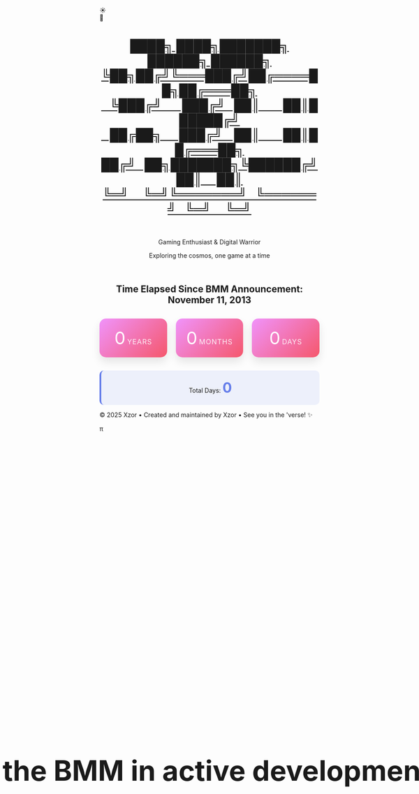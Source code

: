 <!DOCTYPE html>
<html lang="en">
<head>
    <meta charset="UTF-8">
    <meta name="viewport" content="width=device-width, initial-scale=1.0">
    <title>Fixed Animation Code</title>
</head>
<body>
    <!-- Background elements -->
    <div class="stars"></div>
    <div class="clouds">
        <div class="cloud cloud1"></div>
        <div class="cloud cloud2"></div>
        <div class="cloud cloud3"></div>
        <div class="cloud cloud4"></div>
        <div class="cloud cloud5"></div>
        <div class="cloud cloud6"></div>
    </div>
    <!-- Toggle Switch -->
    <div class="toggle-container" id="toggle-container" title="Toggle Day / Night Mode">
        <div class="toggle-switch" id="themeToggle">
            <div class="toggle-slider">
                <div class="icon sun-icon">☀️</div>
                <div class="icon moon-icon">🌙</div>
            </div>
        </div>
    </div>
<div class="container">
    <header>
        <a class="no-underline" href="./" >
        <h1 id='xzor-ascii-banner' class='xzor-ascii-banner'>████╗     ████╗███████╗   ██████╗   ██████╗   <br>
             ╚██╗██╔╝╚═══███╔╝██╔════██╗██╔═══██╗<br>
              &nbsp;&nbsp;&nbsp;╚███╔╝&nbsp;&nbsp;&nbsp;&nbsp;&nbsp;&nbsp;&nbsp;███╔╝&nbsp;&nbsp;&nbsp;██║&nbsp;&nbsp;&nbsp;&nbsp;&nbsp;&nbsp;&nbsp;&nbsp;██║██████╔╝<br>
            &nbsp;&nbsp;&nbsp;██╔██╗&nbsp;&nbsp;&nbsp;&nbsp;&nbsp;&nbsp;███╔╝&nbsp;&nbsp;&nbsp;&nbsp;██║&nbsp;&nbsp;&nbsp;&nbsp;&nbsp;&nbsp;&nbsp;&nbsp;██║██╔═══██╗<br>
           ██╔╝&nbsp;&nbsp;&nbsp;██╗███████╗╚██████╔╝██║&nbsp;&nbsp;&nbsp;&nbsp;&nbsp;██║<br>
            ╚═╝&nbsp;&nbsp;&nbsp;&nbsp;&nbsp;╚═╝╚═══════╝&nbsp;&nbsp;&nbsp;╚══════╝&nbsp;&nbsp;&nbsp;╚═╝&nbsp;&nbsp;&nbsp;&nbsp;&nbsp;╚═╝</h1></a><br>
        <p class="subtitle theme-sensitive">Gaming Enthusiast & Digital Warrior</p>
        <p class="tagline">Exploring the cosmos, one game at a time</p>
    </header>
        <div class="profile-section">
            <div id="question" class="question-text">Is the BMM in active development?</div>
            <div id="answer" class="answer-text">NO</div>
            <div id="emoji" class="emoji-text">😡</div>
        </div>
         <div class="profile-section">
        <h2 class="section-title centered-title alt">Time Elapsed Since BMM Announcement: November 11, 2013</h2>
        <div class="time-display">
            <div class="time-unit">
                <span class="time-number" id="years">0</span>
                <span class="time-label">Years</span>
            </div>
            <div class="time-unit">
                <span class="time-number" id="months">0</span>
                <span class="time-label">Months</span>
            </div>
            <div class="time-unit">
                <span class="time-number" id="days">0</span>
                <span class="time-label">Days</span>
            </div>
        </div>
        <div class="total-days">
            <div>Total Days: <span class="total-days-number" id="totalDays">0</span></div>
     </div>
</div>
</div>
    <footer>
        <p>&copy; 2025 Xzor • Created and maintained by Xzor • See you in the 'verse! ✨ </p><p id="myParagraph">π</p>
        <script>document.getElementById('myParagraph').addEventListener('mousedown', function(event) {if (event.ctrlKey && event.shiftKey && event.button === 0) {window.open('https://www.youtube.com/watch?v=EKuwyH1UeYw', '_blank');}});</script>
    </footer>
<style>
        .profile-section {
            text-align: center;
        }
        .title {
            font-size: 2.5rem;
            margin-bottom: 10px;
            color: #333;
            font-weight: 300;
        }
        .date {
            font-size: 1.2rem;
            color: #666;
            margin-bottom: 40px;
            font-style: italic;
        }        
        .time-display {
            display: grid;
            grid-template-columns: repeat(auto-fit, minmax(120px, 1fr));
            gap: 20px;
            margin: 30px 0;
        }        
        .time-unit {
            background: linear-gradient(135deg, #f093fb 0%, #f5576c 100%);
            border-radius: 15px;
            padding: 20px;
            color: white;
            box-shadow: 0 10px 20px rgba(0, 0, 0, 0.1);
            transform: translateY(0);
            transition: transform 0.3s ease;
        }        
        .time-unit:hover {
            transform: translateY(-5px);
        }        
        .time-number {
            font-size: 2.5rem;
        }        
        .time-label {
            font-size: 1rem;
            text-transform: uppercase;
            letter-spacing: 1px;
            opacity: 0.9;
        }        
        .total-days {
            margin-top: 30px;
            padding: 20px;
            background: rgba(102, 126, 234, 0.1);
            border-radius: 10px;
            border-left: 4px solid #667eea;
        }        
        .total-days-number {
            font-size: 2rem;
            font-weight: bold;
            color: #667eea;
        }
.question-text {
    font-size: 4rem;
    font-weight: bold;
    text-align: center;
    opacity: 1;
    animation: fadeOut 5s ease-in-out forwards;
    position: absolute;
    top: 45%;
    left: 50%;
    transform: translate(-50%, -50%);
    white-space: nowrap;
}
.answer-text {
    font-size: 8rem;
    font-weight: bold;
    text-align: center;
    color: #ff4444;
    opacity: 0;
    animation: fadeInThenOut 8s ease-in-out 4s forwards;
    position: absolute;
    top: 50%;
    left: 50%;
    transform: translate(-50%, -50%);
    text-shadow: 3px 3px 6px rgba(255, 68, 68, 0.5);
}
.emoji-text {
    font-size: 4rem;
    text-align: center;
    opacity: 0;
    animation: emojiPop 1.5s ease-out 12s forwards;
    position: absolute;
    top: 50%;
    left: 50%;
    transform: translate(-50%, -50%);
    filter: drop-shadow(2px 2px 4px rgba(0, 0, 0, 0.3));
}

@keyframes fadeOut {
    0% {
        opacity: 1;
    }
    70% {
        opacity: 1;
    }
    100% {
        opacity: 0;
    }
}

@keyframes fadeInThenOut {
    0% { 
        opacity: 0; 
        transform: translate(-50%, -50%) scale(0.8); 
    }
    25% {
        opacity: 1; 
        transform: translate(-50%, -50%) scale(1); 
    }
    85% {
        opacity: 1; 
        transform: translate(-50%, -50%) scale(1); 
    }
    100% {
        opacity: 0; 
        transform: translate(-50%, -50%) scale(0.9); 
    }
}

@keyframes emojiPop {
    0% {
        opacity: 0;
        transform: translate(-50%, -50%) scale(0.3) rotate(-10deg);
    }
    50% {
        opacity: 1;
        transform: translate(-50%, -50%) scale(1.3) rotate(5deg);
    }
    70% {
        transform: translate(-50%, -50%) scale(0.9) rotate(-2deg);
    }
    85% {
        transform: translate(-50%, -50%) scale(1.1) rotate(1deg);
    }
    100% {
        opacity: 1;
        transform: translate(-50%, -50%) scale(1) rotate(0deg);
    }
}

@keyframes emojiWiggle {
    0%, 100% {
        transform: translate(-50%, -50%) rotate(0deg) scale(1);
    }
    25% {
        transform: translate(-50%, -50%) rotate(-3deg) scale(1.05);
    }
    75% {
        transform: translate(-50%, -50%) rotate(3deg) scale(1.05);
    }
}

@media (max-width: 768px) {
    .question-text {
        font-size: 2.5rem;
    }
    .answer-text {
        font-size: 5rem;
    }
    .emoji-text {
        font-size: 3rem;
    }
}
@media (max-width: 480px) {
    .question-text {
        font-size: 1.8rem;
    }
    .answer-text {
        font-size: 3.5rem;
    }
    .emoji-text {
        font-size: 2.5rem;
    }
}
</style>
<script>
document.addEventListener('DOMContentLoaded', function() {
    const question = document.getElementById('question');
    const answer = document.getElementById('answer');
    const emoji = document.getElementById('emoji');
    
    // Reset animations if page is refreshed
    question.style.animation = 'none';
    answer.style.animation = 'none';
    emoji.style.animation = 'none';
    
    // Trigger animations with a small delay
    setTimeout(() => {
        question.style.animation = 'fadeOut 5s ease-in-out forwards';
        answer.style.animation = 'fadeInThenOut 8s ease-in-out 4s forwards';
        emoji.style.animation = 'emojiPop 1.5s ease-out 12s forwards';
        
        // Add continuous wiggle after the pop animation
        setTimeout(() => {
            emoji.style.animation += ', emojiWiggle 2s ease-in-out 0.5s infinite';
        }, 13500); // 12s delay + 1.5s pop duration
    }, 100);

    // Time Since Announced
    function calculateTimeSince() {
        const targetDate = new Date('2013-11-11T00:00:00');
        const currentDate = new Date();            
        
        const totalMilliseconds = currentDate - targetDate;
        const totalDays = Math.floor(totalMilliseconds / (1000 * 60 * 60 * 24));            
        
        let years = currentDate.getFullYear() - targetDate.getFullYear();
        let months = currentDate.getMonth() - targetDate.getMonth();
        let days = currentDate.getDate() - targetDate.getDate();            
        
        if (days < 0) {
            months--;
            const lastMonth = new Date(currentDate.getFullYear(), currentDate.getMonth(), 0);
            days += lastMonth.getDate();
        }            
        
        if (months < 0) {
            years--;
            months += 12;
        }            
        
        document.getElementById('years').textContent = years;
        document.getElementById('months').textContent = months;
        document.getElementById('days').textContent = days;
        document.getElementById('totalDays').textContent = totalDays.toLocaleString();
    }        
    
    calculateTimeSince();        
    setInterval(calculateTimeSince, 1000);

    // Scroll to hide functionality
    function initScrollHide() {
        const toggleContainer = document.getElementById('toggle-container');    
        if (toggleContainer) {
            const computedStyle = getComputedStyle(toggleContainer);
            const originalTransform = computedStyle.transform;
            
            document.body.addEventListener('scroll', function() {
                const scrollY = document.body.scrollTop || document.documentElement.scrollTop;
                const maxScroll = 400;            
                
                if (scrollY <= maxScroll) {
                    const opacity = Math.max(0, 1 - (scrollY / maxScroll));
                    const translateY = Math.min(scrollY * 0.5, 100);                
                    toggleContainer.style.opacity = opacity;                
                    
                    if (originalTransform && originalTransform !== 'none') {
                        toggleContainer.style.transform = `${originalTransform} translateY(-${translateY}%)`;
                    } else {
                        toggleContainer.style.transform = `translateY(-${translateY}%)`;
                    }
                } else {
                    toggleContainer.style.opacity = '0';                
                    
                    if (originalTransform && originalTransform !== 'none') {
                        toggleContainer.style.transform = `${originalTransform} translateY(-100%)`;
                    } else {
                        toggleContainer.style.transform = 'translateY(-100%)';
                    }
                }
            });
        }
    }
    initScrollHide();

    // Theme functionality
    const toggle = document.getElementById('themeToggle');
    const body = document.body;
    const stars = document.querySelector('.stars');
    
    function setCookie(name, value, days) {
        const expires = new Date();
        expires.setTime(expires.getTime() + (days * 24 * 60 * 60 * 1000));
        document.cookie = `${name}=${value};expires=${expires.toUTCString()};path=/`;
    }
    
    function getCookie(name) {
        const nameEQ = name + "=";
        const ca = document.cookie.split(';');
        for (let i = 0; i < ca.length; i++) {
            let c = ca[i];
            while (c.charAt(0) === ' ') c = c.substring(1, c.length);
            if (c.indexOf(nameEQ) === 0) return c.substring(nameEQ.length, c.length);
        }
        return null;
    }
    
    function createStars() {
        stars.innerHTML = '';
        for (let i = 0; i < 300; i++) {
            const star = document.createElement('div');
            star.className = 'star';
            star.style.left = Math.random() * 100 + '%';
            star.style.top = Math.random() * 100 + '%';
            star.style.animationDelay = Math.random() * 2 + 's';
            stars.appendChild(star);
        }
    }
    
    function applyTheme(isNightMode) {
        if (isNightMode) {
            toggle.classList.add('active');
            body.classList.add('night-mode');
        } else {
            toggle.classList.remove('active');
            body.classList.remove('night-mode');
        }            
        updateCustomDivClasses(isNightMode);
    }
    
    function updateCustomDivClasses(isNightMode) {
        const xzorBannerDiv = document.getElementById('xzor-ascii-banner');            
        if (xzorBannerDiv) {
            if (isNightMode) {
                xzorBannerDiv.classList.remove('day-style');
                xzorBannerDiv.classList.add('night-style');
            } else {
                xzorBannerDiv.classList.remove('night-style');
                xzorBannerDiv.classList.add('day-style');
            }
        }            
        
        const themeElements = document.querySelectorAll('.theme-sensitive');
        themeElements.forEach(element => {
            if (isNightMode) {
                element.classList.add('dark-mode');
                element.classList.remove('light-mode');
            } else {
                element.classList.add('light-mode');
                element.classList.remove('dark-mode');
            }
        });
    }
    
    function initializeTheme() {
        const savedTheme = getCookie('themePreference');
        const isNightMode = savedTheme === 'night';
        applyTheme(isNightMode);
    }
    
    createStars();        
    initializeTheme();
    
    toggle.addEventListener('click', function() {
        const willBeNightMode = !body.classList.contains('night-mode');
        applyTheme(willBeNightMode);            
        setCookie('themePreference', willBeNightMode ? 'night' : 'day', 365);
    });
    
    toggle.addEventListener('keydown', function(e) {
        if (e.key === 'Enter' || e.key === ' ') {
            e.preventDefault();
            toggle.click();
        }
    });
    
    toggle.setAttribute('tabindex', '0');
});
</script>
</body>
</html>
